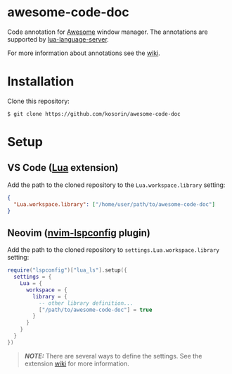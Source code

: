 # awesome-code-doc

Code annotation for [Awesome](https://github.com/awesomeWM/awesome) window manager. The annotations are supported by [lua-language-server](https://github.com/LuaLS/lua-language-server/).

For more information about annotations see the [wiki](https://github.com/LuaLS/lua-language-server/wiki/Annotations).

# Installation

Clone this repository:

    $ git clone https://github.com/kosorin/awesome-code-doc

# Setup

## VS Code ([Lua](https://marketplace.visualstudio.com/items?itemName=sumneko.lua) extension)

Add the path to the cloned repository to the `Lua.workspace.library` setting:

```json
{
  "Lua.workspace.library": ["/home/user/path/to/awesome-code-doc"]
}
```

## Neovim ([nvim-lspconfig](https://github.com/neovim/nvim-lspconfig) plugin)

Add the path to the cloned repository to `settings.Lua.workspace.library` setting:

```lua
require("lspconfig")["lua_ls"].setup({
  settings = {
    Lua = {
      workspace = {
        library = {
          -- other library definition...
          ["/path/to/awesome-code-doc"] = true
        }
      }
    }
  }
})
```

> **_NOTE:_** There are several ways to define the settings. See the extension [wiki](https://github.com/LuaLS/lua-language-server/wiki/Configuration-File) for more information.
